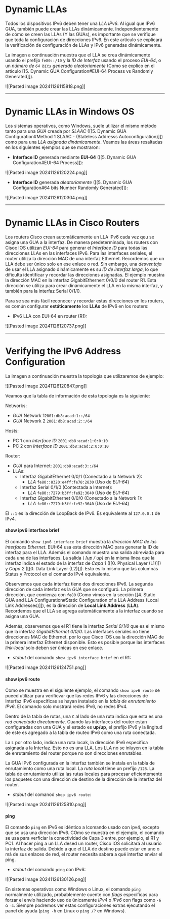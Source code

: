 # Dynamic LLAs

Todos los dispositivos IPv6 deben tener una *LLA IPv6*. Al igual que IPv6 GUA, también puede crear las LLAs dinámicamente. Independientemente de cómo se creen las LLAs (Y las GUAs), es importante que se verifique que toda la configuración de direcciones IPv6. En este artículo se explicará la verificación de configuración de LLAs y IPv6 generadas dinámicamente.

La imagen a continuación muestra que el LLA se crea dinámicamente usando el prefijo `fe80::/10` y la *ID de Interfaz* usando el proceso *EUI-64*, o un *número de `64 bits` generado aleatoriamente* (Como se explico en el artículo [[5. Dynamic GUA Configuration#EUI-64 Process vs Randomly Generated]]).

![[Pasted image 20241126115818.png]]

---
# Dynamic LLAs in Windows OS

Los sistemas operativos, como Windows, suele utilizar el mismo método tanto para una *GUA* creada por *SLAAC* ([[5. Dynamic GUA Configuration#Method 1 SLAAC - (Stateless Addresss Autoconfiguration)]]) como para una *LLA asignada dinámicamente*. Veamos las áreas resaltadas en los siguientes ejemplos que se mostraron:

- **Interface ID** generada mediante **EUI-64** ([[5. Dynamic GUA Configuration#EUI-64 Process]]): 

![[Pasted image 20241126120224.png]]

- **Interface ID** generada *aleatoriamente* ([[5. Dynamic GUA Configuration#64 bits Number Randomly Generated]]): 

![[Pasted image 20241126120304.png]]

----
# Dynamic LLAs in Cisco Routers

Los routers Cisco crean automáticamente un LLA IPv6 cada vez qeu se asigna una GUA a la interfaz. De manera predeterminada, los routers con Cisoc IOS utilizan *EUI-64* para generar el *Interface ID* para todas las direcciones LLAs en las interfaces IPv6. Para las interfaces seriales, el router utiliza la dirección MAC de una interfaz Ethernet. Recordemos que un LLA debe ser único solo en ese enlace o red. Sin embargo, una *desventaja* de usar el LLA asignado dinámicamente es su *ID de interfaz larga*, lo que dificulta identificar y recordar las direcciones asignadas. El ejemplo muestra la dirección MAC en la interfaz GigabitEthernert 0/0/0 del router R1. Esta dirección se utiliza para crear dinámicamente el LLA en la misma interfaz, y también para la interfaz Serial 0/1/0.

Para se sea más fácil reconocer y recordar estas direcciones en los routers, es común configurar **estáticamente** los **LLAs** de IPv6 en los routers:

- IPv6 LLA con EUI-64 en router (R1):

![[Pasted image 20241126120737.png]]

---
# Verifying the IPv6 Address Configuration

La imagen a continuación muestra la topología que utilizaremos de ejemplo: 

![[Pasted image 20241126120847.png]]

Veamos que la tabla de información de esta topología es la siguiente:

Networks: 
- *GUA* Network 1`2001:db8:acad:1::/64`
- *GUA* Network 2 `2001:db8:acad:2::/64`

Hosts:
- PC 1 con *Interface ID* `2001:db8:acad:1:0:0:10`
- PC 2 con *Interface ID* `2001:db8:acad:2:0:0:10`

Router:
- *GUA* para Internet: `2001:db8:acad:3::/64`
- LLAs:
	 - Interfaz GigabitEthernet 0/0/1 (Conectado a la Network 2):
		 - *LLA* `fe80::8320:e4ff:fe78:2830` (Uso de *EUI-64*)
	 - Interfaz Serial 0/1/0 (Contectada a Internet):
		 - *LLA* `fe80::7279:b3ff:fe92:3640` (Uso de *EUI-64*)
	 - Interfaz GigabitEthernet 0/0/0 (Conectado a la Network 1):
		 - *LLA* `fe80::7279:b3ff:fe92:3640` (Uso de *EUI-64*)

El `::1` es la dirección de LoopBack de IPv6. Es equivalente al `127.0.0.1` de IPv4. 
#### show ipv6 interface brief

El comando `show ipv6 interface brief` muestra la *dirección MAC de las interfaces Ethernet*. EUI-64 usa esta dirección MAC para generar la ID de interfaz para el LLA. Además el comando muestra una salida abreviada para cada una de las interfaces. La salida *\ \[up / up]* en la misma línea que la interfaz indica el estado de la interfaz de *Capa 1* ([[0. Physical Layer (L1)]]) y *Capa 2* ([[0. Data Link Layer (L2)]]). Esto es lo mismo que las columnas Status y Protocol en el comando IPv4 equivalente.

Observemos que cada interfaz tiene dos direcciones IPv6. La segunda dirección de cada interfaz es la *GUA* que se configuró. La primera dirección, que comienza con `fe80` (Como vimos en la sección [[4. Static GUA and LLA Configuration#Static Configuration of a LLA Address (Local Link Addresses)]]), es la dirección de **Local Link Address** (**LLA**). Recordemos que el LLA se agrega automáticamente a la interfaz cuando se asigna una GUA.

Además, observemos que el R1 tiene la interfaz *Serial 0/1/0* que es el mismo que la interfaz *GigabitEthernet 0/0/0*. Las interfaces seriales no tiene direcciones MAC de Ethernet. por lo que Cisco IOS usa la dirección MAC de la primera interfaz Ethernet disponible. Esto es posible porque las interfaces *link-local* solo deben ser únicas en ese enlace.

- *stdout* del comando `show ipv6 interface brief` en el R1:

![[Pasted image 20241126124751.png]]
#### show ipv6 route

Como se muestra en el siguiente ejemplo, el comando `show ipv6 route` se pueed utilizar para verificvar que las redes IPv6 y las direcciones de Interfaz IPv6 específicas se hayan instalado en la *tabla de enrutamiento IPv6*. El comando solo mostrará redes IPv6, no redes IPv4.

Dentro de la tabla de rutas, una `C` al lado de una ruta indica que esta es una *red conectada directamente*. Cuando las interfaces del router estan configuradas con una GUA y el estado es **up/up**, el prefijo IPv6 y la lingitud de este es agregado a la tabla de routeo IPv6 como una ruta conectada.

La `L` por otro lado, indica una ruta locak, la dirección IPv6 específica asignada a la Interfaz. Esto no es una LLA. Los LLA no se inluyen en la tabla de enrutamiento del router porque no son direcciones enrutables.

La GUA IPv6 configurada en la interfaz también se instala en la tabla de enrutamiento como una ruta local. La *ruta local* tiene un prefijo `/128`. La tabla de enrutamiento utiliza las rutas locales para procesar eficientemente los paquetes con una dirección de destino de la dirección de la interfaz del router.

- *stdout* del comanod `shop ipv6 route`:

![[Pasted image 20241126125810.png]]
#### ping

El comando `ping` en IPv6 es idéntico a lcomando usado con ipv4, excepto que se usa una dirección IPv6. COmo se muestra en el ejemplo, el comando se usa para verficiar la conectividad de Capa 3 entre, por ejemplo, el R1 y PC1. Al hacer ping a un LLA desed un router, Cisco IOS solicitará al usuario la interfaz de salida. Debido a que el LLA de destino puede estar en uno o má de sus enlaces de red, el router necesita sabera a qué interfaz enviar el ping.

- *stdout* del comando `ping` con IPv6:

![[Pasted image 20241126130126.png]]

En sistemas operativos como Windows o Linux, el comando `ping` normalmente utilizado, probablemente cuente con *flags* específicas para forzar el envío haciendo uso de únicamente *IPv4* o *IPv6* con flags como `-6` o `-4`. Siempre podremos ver estas configuraciones extras ejecutando el panel de ayuda (`ping -h` en Linux o `ping /?` en Windows). 


